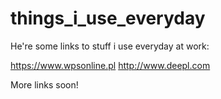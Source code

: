 # things_i_use_everyday

He're some links to stuff i use everyday at work:

https://www.wpsonline.pl
http://www.deepl.com

More links soon!
